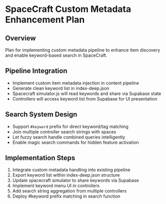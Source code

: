 # SpaceCraft Custom Metadata Enhancement Plan

## Overview
Plan for implementing custom metadata pipeline to enhance item discovery and enable keyword-based search in SpaceCraft.

## Pipeline Integration 
- Implement custom item metadata injection in content pipeline
- Generate clean keyword list in index-deep.json
- Spacecraft simulator.js will read keywords and share via Supabase state
- Controllers will access keyword list from Supabase for UI presentation

## Search System Design
- Support `#keyword` prefix for direct keyword/tag matching
- Join multiple controller search strings with spaces
- Let fuzzy search handle combined queries intelligently
- Enable magic search commands for hidden feature activation

## Implementation Steps
1. Integrate custom metadata handling into existing pipeline
2. Export keyword list within index-deep.json structure
3. Update spacecraft simulator to share keywords via Supabase
4. Implement keyword menu UI in controllers
5. Add search string aggregation from multiple controllers
6. Deploy #keyword prefix matching in search function 